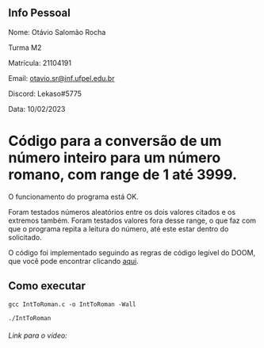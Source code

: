 ## Info Pessoal
Nome: Otávio Salomão Rocha

Turma M2

Matrícula: 21104191

Email: otavio.sr@inf.ufpel.edu.br

Discord: Lekaso#5775

Data: 10/02/2023

# Código para a conversão de um número inteiro para um número romano, com range de 1 até 3999.

O funcionamento do programa está OK.

Foram testados números aleatórios entre os dois valores citados e os extremos também. Foram testados valores fora desse range, o que faz com que o programa repita a leitura do número, até este estar dentro do solicitado.

O código foi implementado seguindo as regras de código legível do DOOM, que você pode encontrar clicando <a href="https://fabiensanglard.net/fd_proxy/doom3/CodeStyleConventions.pdf">aqui</a>.

## Como executar
<pre><code>gcc IntToRoman.c -o IntToRoman -Wall</code></pre>

<pre><code>./IntToRoman</code></pre>

###### Link para o vídeo: 
